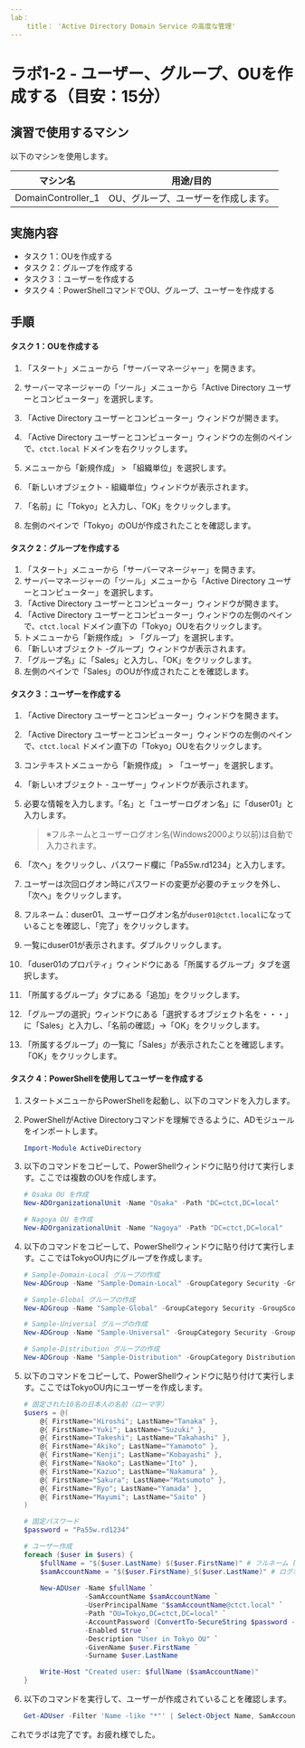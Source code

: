 ```yaml
---
lab：
    title： 'Active Directory Domain Service の高度な管理'
---
```


# ラボ1-2  - ユーザー、グループ、OUを作成する（目安：15分）

## 演習で使用するマシン

以下のマシンを使用します。

| マシン名           | 用途/目的                            |
| ------------------ | ------------------------------------ |
| DomainController_1 | OU、グループ、ユーザーを作成します。 |



## 実施内容

+ タスク 1：OUを作成する
+ タスク 2：グループを作成する
+ タスク３：ユーザーを作成する
+ タスク４：PowerShellコマンドでOU、グループ、ユーザーを作成する



## 手順

#### タスク 1：OUを作成する

1. 「スタート」メニューから「サーバーマネージャー」を開きます。

1. サーバーマネージャーの「ツール」メニューから「Active Directory ユーザーとコンピューター」を選択します。

1. 「Active Directory ユーザーとコンピューター」ウィンドウが開きます。

1. 「Active Directory ユーザーとコンピューター」ウィンドウの左側のペインで、`ctct.local` ドメインを右クリックします。

1. メニューから「新規作成」 > 「組織単位」を選択します。

1. 「新しいオブジェクト - 組織単位」ウィンドウが表示されます。

1. 「名前」に「Tokyo」と入力し、「OK」をクリックします。

1. 左側のペインで「Tokyo」のOUが作成されたことを確認します。

     

#### タスク 2：グループを作成する

1. 「スタート」メニューから「サーバーマネージャー」を開きます。
1. サーバーマネージャーの「ツール」メニューから「Active Directory ユーザーとコンピューター」を選択します。
1. 「Active Directory ユーザーとコンピューター」ウィンドウが開きます。
1. 「Active Directory ユーザーとコンピューター」ウィンドウの左側のペインで、`ctct.local` ドメイン直下の「Tokyo」OUを右クリックします。
1. トメニューから「新規作成」 > 「グループ」を選択します。
1. 「新しいオブジェクト -グループ」ウィンドウが表示されます。
1. 「グループ名」に「Sales」と入力し、「OK」をクリックします。
1. 左側のペインで「Sales」のOUが作成されたことを確認します。



#### タスク３：ユーザーを作成する

1. 「Active Directory ユーザーとコンピューター」ウィンドウを開きます。

1. 「Active Directory ユーザーとコンピューター」ウィンドウの左側のペインで、`ctct.local` ドメイン直下の「Tokyo」OUを右クリックします。

1. コンテキストメニューから「新規作成」 > 「ユーザー」を選択します。

1. 「新しいオブジェクト - ユーザー」ウィンドウが表示されます。

1. 必要な情報を入力します。「名」と「ユーザーログオン名」に「duser01」と入力します。

   > ※フルネームとユーザーログオン名(Windows2000より以前)は自動で入力されます。

1. 「次へ」をクリックし、パスワード欄に「Pa55w.rd1234」と入力します。

1. ユーザーは次回ログオン時にパスワードの変更が必要のチェックを外し、「次へ」をクリックします。

1. フルネーム：duser01、ユーザーログオン名が`duser01@ctct.local`になっていることを確認し、「完了」をクリックします。

1. 一覧にduser01が表示されます。ダブルクリックします。

1. 「duser01のプロパティ」ウィンドウにある「所属するグループ」タブを選択します。

1. 「所属するグループ」タブにある「追加」をクリックします。

1. 「グループの選択」ウィンドウにある「選択するオブジェクト名を・・・」に「Sales」と入力し、「名前の確認」→「OK」をクリックします。

1. 「所属するグループ」の一覧に「Sales」が表示されたことを確認します。「OK」をクリックします。

   

#### タスク 4：PowerShellを使用してユーザーを作成する

1. スタートメニューからPowerShellを起動し、以下のコマンドを入力します。

1. PowerShellがActive Directoryコマンドを理解できるように、ADモジュールをインポートします。

   ```powershell
   Import-Module ActiveDirectory
   ```

   

1. 以下のコマンドをコピーして、PowerShellウィンドウに貼り付けて実行します。ここでは複数のOUを作成します。

   ```powershell
   # Osaka OU を作成
   New-ADOrganizationalUnit -Name "Osaka" -Path "DC=ctct,DC=local"
   
   # Nagoya OU を作成
   New-ADOrganizationalUnit -Name "Nagoya" -Path "DC=ctct,DC=local"
   ```

   

1. 以下のコマンドをコピーして、PowerShellウィンドウに貼り付けて実行します。ここではTokyoOU内にグループを作成します。

   ```powershell
   # Sample-Domain-Local グループの作成
   New-ADGroup -Name "Sample-Domain-Local" -GroupCategory Security -GroupScope DomainLocal -Path "OU=Tokyo,DC=ctct,DC=local" -Description "Domain Local security group for Tokyo"
   
   # Sample-Global グループの作成
   New-ADGroup -Name "Sample-Global" -GroupCategory Security -GroupScope Global -Path "OU=Tokyo,DC=ctct,DC=local" -Description "Global security group for Tokyo"
   
   # Sample-Universal グループの作成
   New-ADGroup -Name "Sample-Universal" -GroupCategory Security -GroupScope Universal -Path "OU=Tokyo,DC=ctct,DC=local" -Description "Universal security group for Tokyo"
   
   # Sample-Distribution グループの作成
   New-ADGroup -Name "Sample-Distribution" -GroupCategory Distribution -GroupScope Universal -Path "OU=Tokyo,DC=ctct,DC=local" -Description "Distribution group for Tokyo"
   ```

1. 以下のコマンドをコピーして、PowerShellウィンドウに貼り付けて実行します。ここではTokyoOU内にユーザーを作成します。

   ```powershell
   # 固定された10名の日本人の名前（ローマ字）
   $users = @(
       @{ FirstName="Hiroshi"; LastName="Tanaka" },
       @{ FirstName="Yuki"; LastName="Suzuki" },
       @{ FirstName="Takeshi"; LastName="Takahashi" },
       @{ FirstName="Akiko"; LastName="Yamamoto" },
       @{ FirstName="Kenji"; LastName="Kobayashi" },
       @{ FirstName="Naoko"; LastName="Ito" },
       @{ FirstName="Kazuo"; LastName="Nakamura" },
       @{ FirstName="Sakura"; LastName="Matsumoto" },
       @{ FirstName="Ryo"; LastName="Yamada" },
       @{ FirstName="Mayumi"; LastName="Saito" }
   )
   
   # 固定パスワード
   $password = "Pa55w.rd1234"
   
   # ユーザー作成
   foreach ($user in $users) {
       $fullName = "$($user.LastName) $($user.FirstName)" # フルネーム (苗字 名前)
       $samAccountName = "$($user.FirstName)_$($user.LastName)" # ログオン名 (名前_苗字)
       
       New-ADUser -Name $fullName `
                  -SamAccountName $samAccountName `
                  -UserPrincipalName "$samAccountName@ctct.local" `
                  -Path "OU=Tokyo,DC=ctct,DC=local" `
                  -AccountPassword (ConvertTo-SecureString $password -AsPlainText -Force) `
                  -Enabled $true `
                  -Description "User in Tokyo OU" `
                  -GivenName $user.FirstName `
                  -Surname $user.LastName
   
       Write-Host "Created user: $fullName ($samAccountName)"
   }
   ```

1. 以下のコマンドを実行して、ユーザーが作成されていることを確認します。

   ```powershell
   Get-ADUser -Filter 'Name -like "*"' | Select-Object Name, SamAccountName, DistinguishedName
   ```



これでラボは完了です。お疲れ様でした。
